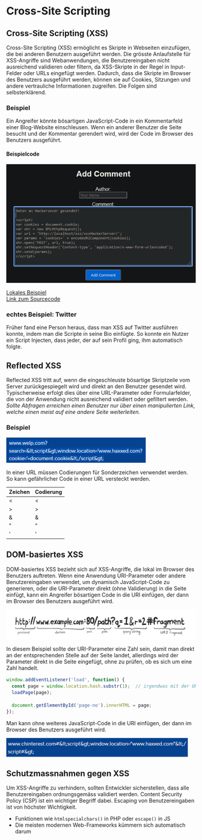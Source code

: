 # Cross-Site Scripting

## Cross-Site Scripting (XSS)

Cross-Site Scripting (XSS) ermöglicht es Skripte in Webseiten einzufügen, die bei anderen Benutzern ausgeführt werden. Die grösste Anlaufstelle für XSS-Angriffe sind Webanwendungen, die Benutzereingaben nicht ausreichend validieren oder filtern, da XSS-Skripte in der Regel in Input-Felder oder URLs eingefügt werden. Dadurch, dass die Skripte im Browser des Benutzers ausgeführt werden, können sie auf Cookies, Sitzungen und andere vertrauliche Informationen zugreifen. Die Folgen sind selbsterklärend.

### Beispiel

Ein Angreifer könnte bösartigen JavaScript-Code in ein Kommentarfeld einer Blog-Website einschleusen. Wenn ein anderer Benutzer die Seite besucht und der Kommentar gerendert wird, wird der Code im Browser des Benutzers ausgeführt.

#### Beispielcode

![xss](./assets/xss.png)

[Lokales Beispiel](http://localhost/xss)  
[Link zum Sourcecode](./XSS-Example/)

### echtes Beispiel: Twitter

Früher fand eine Person heraus, dass man XSS auf Twitter ausführen konnte, indem man die Scripte in seine Bio einfügte. So konnte ein Nutzer ein Script Injecten, dass jeder, der auf sein Profil ging, ihm automatisch folgte.

## Reflected XSS

Reflected XSS tritt auf, wenn die eingeschleuste bösartige Skriptzeile vom Server zurückgespiegelt wird und direkt an den Benutzer gesendet wird. Typischerweise erfolgt dies über eine URL-Parameter oder Formularfelder, die von der Anwendung nicht ausreichend validiert oder gefiltert werden. _Sollte Abfragen erreichen einen Benutzer nur über einen manipulierten Link, welche einen meist auf eine andere Seite weiterleiten._

### Beispiel

![ReflectedXSS](./assets/ReflectedXSS.png)

In einer URL müssen Codierungen für Sonderzeichen verwendet werden. So kann gefährlicher Code in einer URL versteckt werden.

| Zeichen | Codierung |
| ------- | --------- |
| <       | &#60;     |
| >       | &#62;     |
| &       | &#38;     |
| "       | &#34;     |
| '       | &#39;     |

## DOM-basiertes XSS

DOM-basiertes XSS bezieht sich auf XSS-Angriffe, die lokal im Browser des Benutzers auftreten. Wenn eine Anwendung URI-Parameter oder andere Benutzereingaben verwendet, um dynamisch JavaScript-Code zu generieren, oder die URI-Parameter direkt (ohne Validierung) in die Seite einfügt, kann ein Angreifer bösartigen Code in die URI einfügen, der dann im Browser des Benutzers ausgeführt wird.

![parts-of-a-url](./assets/parts-of-a-url.png)

In diesem Beispiel sollte der URI-Parameter eine Zahl sein, damit man direkt an der entsprechenden Stelle auf der Seite landet, allerdings wird der Parameter direkt in die Seite eingefügt, ohne zu prüfen, ob es sich um eine Zahl handelt.

```JavaScript
window.addEventListener('load', function() {
  const page = window.location.hash.substr(1);  // irgendwas mit der URI machen
  loadPage(page);

  document.getElementById('page-no').innerHTML = page;
});
```

Man kann ohne weiteres JavaScript-Code in die URI einfügen, der dann im Browser des Benutzers ausgeführt wird.

![DOM-XSS](./assets/DOM-XSS.png)

## Schutzmassnahmen gegen XSS

Um XSS-Angriffe zu verhindern, sollten Entwickler sicherstellen, dass alle Benutzereingaben ordnungsgemäss validiert werden. Content Security Policy (CSP) ist ein wichtiger Begriff dabei. Escaping von Benutzereingaben ist von höchster Wichtigkeit.

- Funktionen wie `htmlspecialchars()` in PHP oder `escape()` in JS
- Die meisten modernen Web-Frameworks kümmern sich automatisch darum
